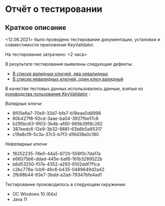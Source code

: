 # Отчёт о тестировании <KeyValidator>

## Краткое описание

<12.06.2021> было проведено тестирование документации, установки и совместимости приложения KeyValidator.

На тестирование затрачено: <2 часа>

В результате тестирования выявлены следующие дефекты:

* [В списке валидных ключей, два невалидных](https://github.com/AndrewShch/javaQa.KeyValidator.Shchepkin/issues/1)
* [В списке невалидных ключей, один ключ валидный](https://github.com/AndrewShch/javaQa.KeyValidator.Shchepkin/issues/2)

В качестве тестовых данных использовались данные, взятые из [руководства пользования KeyValidator](https://github.com/netology-code/javaqa-homeworks/blob/master/intro/user-manual.md) :

*Валидные ключи*

* 8f05e6a7-70e9-33d7-bfe7-b19eae0d8998
* 80b427f8-92cd-3aae-ba04-3927fbe17c6
* b295bc63-9f03-3b4b-af80-969b39f8c262
* 387eedc6-12e9-3b32-9881-63b6b5e85317
* c19a8cf9-5c3a-37c5-b7f3-d16d38a0c180

*Невалидные ключи*

* 18252235-78e0-44a5-8720-556f0c7da17a
* e66075b6-ddad-445e-baf6-161b3289522b
* b6d53250-f07e-4352-a293-6102ddf7f1ca
* c2bc778a-1cb9-46c6-b435-0489649d2a42
* 2fb98b44-93e7-3bdd-a2ad-79347bfe4ad1

Тестирование производилось в следующем окружении:

* ОС Windows 10 (64x)
* Java 11